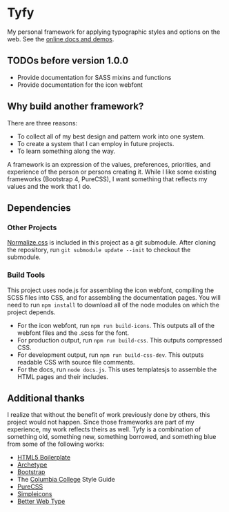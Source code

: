 # Tyfy

My personal framework for applying typographic styles and options on the web. See the [online docs and demos](http://aaronpinero.net/tyfy/docs/index.html).

## TODOs before version 1.0.0

* Provide documentation for SASS mixins and functions
* Provide documentation for the icon webfont

## Why build another framework?

There are three reasons:

* To collect all of my best design and pattern work into one system.
* To create a system that I can employ in future projects.
* To learn something along the way.

A framework is an expression of the values, preferences, priorities, and experience of the person or persons creating it. While I like some existing frameworks (Bootstrap 4, PureCSS), I want  something that reflects my values and the work that I do.

## Dependencies

### Other Projects

[Normalize.css](https://github.com/necolas/normalize.css) is included in this project as a git submodule. After cloning the repository, run `git submodule update --init` to checkout the submodule.

### Build Tools

This project uses node.js for assembling the icon webfont, compiling the SCSS files into CSS, and for assembling the documentation pages. You will need to run `npm install` to download all of the node modules on which the project depends.

* For the icon webfont, run `npm run build-icons`. This outputs all of the webfont files and the .scss for the font.
* For production output, run `npm run build-css`. This outputs compressed CSS.
* For development output, run `npm run build-css-dev`. This outputs readable CSS with source file comments.
* For the docs, run `node docs.js`. This uses templatesjs to assemble the HTML pages and their includes.

## Additional thanks

I realize that without the benefit of work previously done by others, this project would not happen. Since those frameworks are part of my experience, my work reflects theirs as well. Tyfy is a combination of something old, something new, something borrowed, and something blue from some of the following works:

* [HTML5 Boilerplate](https://html5boilerplate.com)
* [Archetype](https://archetypeapp.com)
* [Bootstrap](https://getbootstrap.com)
* The [Columbia College](https://www.college.columbia.edu) Style Guide
* [PureCSS](https://purecss.io)
* [Simpleicons](https://simpleicons.org)
* [Better Web Type](https://betterwebtype.com)
